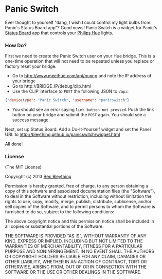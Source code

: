 # Panic Switch

Ever thought to yourself "dang, I wish I could control my light bulbs from
Panic's Status Board app"? Good news! Panic Switch is a widget for Panic's
[Status Board] app that controls your [Philips Hue] lights.

[Status Board]: https://panic.com/statusboard/
[Philips Hue]: https://meethue.com

### How Do?

First we need to create the Panic Switch user on your Hue bridge. This is a
one-time operation that will not need to be repeated unless you replace or
factory reset your bridge.

* Go to http://www.meethue.com/api/nupnp and note the IP address of your bridge
* Go to http://BRIDGE_IP/debug/clip.html
* Use the CLIP interface to `POST` the following JSON to `/api`:

```json
{"devicetype": "Panic Switch", "username": "panicswitch"}
```

* You should see an error saying `link button not pressed`. Push the link button
  on your bridge and submit the `POST` again. You should see a success message.

Next, set up Status Board. Add a Do-It-Yourself widget and set the Panel URL to
http://bleything.github.io/panicswitch/widget.html

All done!

### License

(The MIT License)

Copyright (c) 2013 [Ben Bleything](mailto:ben@bleything.net)

Permission is hereby granted, free of charge, to any person obtaining a copy
of this software and associated documentation files (the "Software"), to deal
in the Software without restriction, including without limitation the rights
to use, copy, modify, merge, publish, distribute, sublicense, and/or sell
copies of the Software, and to permit persons to whom the Software is
furnished to do so, subject to the following conditions:

The above copyright notice and this permission notice shall be included in
all copies or substantial portions of the Software.

THE SOFTWARE IS PROVIDED "AS IS", WITHOUT WARRANTY OF ANY KIND, EXPRESS OR
IMPLIED, INCLUDING BUT NOT LIMITED TO THE WARRANTIES OF MERCHANTABILITY,
FITNESS FOR A PARTICULAR PURPOSE AND NONINFRINGEMENT. IN NO EVENT SHALL THE
AUTHORS OR COPYRIGHT HOLDERS BE LIABLE FOR ANY CLAIM, DAMAGES OR OTHER
LIABILITY, WHETHER IN AN ACTION OF CONTRACT, TORT OR OTHERWISE, ARISING FROM,
OUT OF OR IN CONNECTION WITH THE SOFTWARE OR THE USE OR OTHER DEALINGS IN
THE SOFTWARE.
